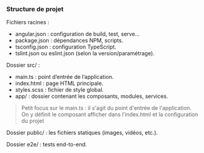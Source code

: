 ### Structure de projet

Fichiers racines :
- angular.json : configuration de build, test, serve…
- package.json : dépendances NPM, scripts.
- tsconfig.json : configuration TypeScript.
- tslint.json ou eslint.json (selon la version/paramétrage).

Dossier src/ :
- main.ts : point d’entrée de l’application.
- index.html : page HTML principale.
- styles.scss : fichier de style global.
- app/ : dossier contenant les composants, modules, services.

> Petit focus sur le main.ts : il s'agit du point d'entrée de l'application.  
> On y définit le composant afficher dans l'index.html et la configuration du projet

Dossier public/ : les fichiers statiques (images, vidéos, etc.).

Dossier e2e/ : tests end-to-end.

